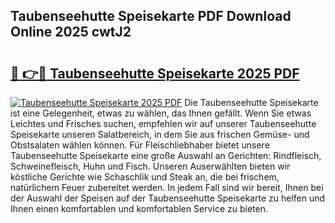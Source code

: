 ## Taubenseehutte Speisekarte PDF Download Online 2025 cwtJ2

# <h2><a href="http://gcbxol.nevu.top/?p=Taubenseehutte+Speisekarte">🔗 👉🔴 Taubenseehutte Speisekarte 2025 PDF</a></h2>

[![Taubenseehutte Speisekarte 2025 PDF](https://i.imgur.com/dBaPXMq.png)](http://gcbxol.nevu.top/?p=Taubenseehutte+Speisekarte)
Die Taubenseehutte Speisekarte ist eine Gelegenheit, etwas zu wählen, das Ihnen gefällt. Wenn Sie etwas Leichtes und Frisches suchen, empfehlen wir auf unserer Taubenseehutte Speisekarte unseren Salatbereich, in dem Sie aus frischen Gemüse- und Obstsalaten wählen können. Für Fleischliebhaber bietet unsere Taubenseehutte Speisekarte eine große Auswahl an Gerichten: Rindfleisch, Schweinefleisch, Huhn und Fisch. Unseren Auserwählten bieten wir köstliche Gerichte wie Schaschlik und Steak an, die bei frischem, natürlichem Feuer zubereitet werden. In jedem Fall sind wir bereit, Ihnen bei der Auswahl der Speisen auf der Taubenseehutte Speisekarte zu helfen und Ihnen einen komfortablen und komfortablen Service zu bieten.
